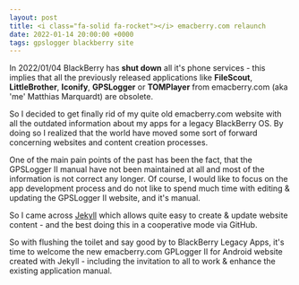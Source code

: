 ```yaml
---
layout: post
title: <i class="fa-solid fa-rocket"></i> emacberry.com relaunch
date: 2022-01-14 20:00:00 +0000
tags: gpslogger blackberry site
---
```

In 2022/01/04 BlackBerry has **shut down** <i class="fa-solid fa-skull-crossbones"></i> all it's phone services - this
implies that all the previously released applications like **FileScout**, **LittleBrother**, **Iconify**, **GPSLogger**
or **TOMPlayer** from emacberry.com (aka 'me' Matthias Marquardt) are obsolete.

So I decided to get finally rid of my quite old emacberry.com website with all the outdated information about my apps
for a legacy BlackBerry OS. By doing so I realized that the world have moved some sort of forward concerning websites
and content creation processes.
<!--more-->
One of the main pain points of the past has been the fact, that the GPSLogger II manual have not been maintained at all
and most of the information is not correct any longer. Of course, I would like to focus on the app development process
and do not like to spend much time with editing & updating the GPSLogger II website, and it's manual.

So I came across [Jekyll](https://jekyllrb.com/) which allows quite easy to create & update website content - and the
best doing this in a cooperative mode via GitHub.

So with flushing the toilet and say good by to BlackBerry Legacy Apps, it's time to welcome the new emacberry.com
GPLogger II for Android website created with Jekyll - including the invitation to all to work & enhance the existing
application manual.